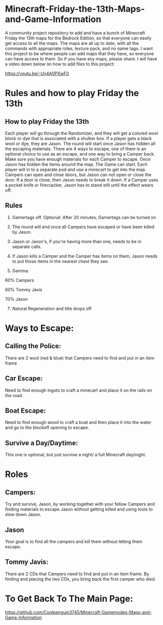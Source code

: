 # Minecraft-Friday-the-13th-Maps-and-Game-Information

A community project repository to add and have a bunch of Minecraft Friday the 13th maps for the Bedrock Edition, so that everyone can easily get access to all the maps. The maps are all up to date, with all the commands with appropriate roles, texture pack, and no name tags. I want this project to be where people can add maps that they have, so everyone can have access to them. So if you have any maps, please share. I will have a video down below on how to add files to this project:

https://youtu.be/-Uy4A0PXwF0

# Rules and how to play Friday the 13th

## How to play Friday the 13th

Each player will go through the Randomizer, and they will get a colored wool block or dye that is associated with a shulker box. If a player gets a black wool or dye, they are Jason. The round will start once Jason has hidden all the escaping materials. There are 4 ways to escape, one of them is an optional choice to use as an escape, and one way to bring a Camper back. Make sure you have enough materials for each Camper to escape. Once Jason has hidden the items around the map. The Game can start. Each player will in to a separate pod and use a minecart to get into the map. Campers can open and close doors, but Jason can not open or close the door. If a door is close, then Jason needs to break it down. If a Camper uses a pocket knife or firecracker, Jason has to stand still until the effect wears off.


## Rules

1. Gamertags off.
Optional: After 20 minutes, Gamertags can be turned on

3. The round will end once all Campers have escaped or have been killed by Jason.

4. Jason or Jason's, if you're having more than one, needs to be in separate calls.

5. If Jason kills a Camper and the Camper has items on them, Jason needs to put those items in the nearest chest they see.

6. Gamma:

60% Campers
   
60% Tommy Javis

70% Jason

7. Natural Regeneration and title drops off

# Ways to Escape:

## Calling the Police:

There are 2 wool (red & blue) that Campers need to find and put in an item frame

## Car Escape:

Need to find enough ingots to craft a minecart and place it on the rails on the road.

## Boat Escape:

Need to find enough wood to craft a boat and then place it into the water and go to the blockoff opening to escape.

## Survive a Day/Daytime:

This one is optional, but just survive a night/ a full Minecraft day/night.

# Roles

## Campers:

Try and survive, Jason, by working together with your fellow Campers and finding materials to escape Jason without getting killed and using tools to slow down Jason.

## Jason

Your goal is to find all the campers and kill them without letting them escape.

## Tommy Javis: 

There are 2 CDs that Campers need to find and put in an item frame. By finding and placing the two CDs, you bring back the first camper who died.

# To Get Back To The Main Page:
https://github.com/Coolpenguin3745/Minecraft-Gamemodes-Maps-and-Game-Information 
